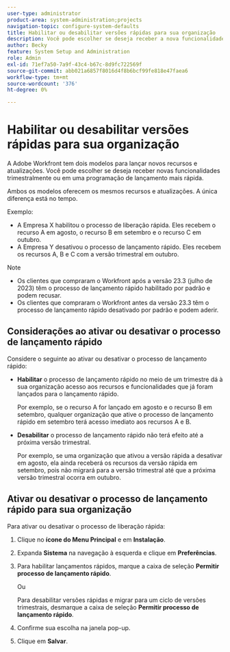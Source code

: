 ```yaml
---
user-type: administrator
product-area: system-administration;projects
navigation-topic: configure-system-defaults
title: Habilitar ou desabilitar versões rápidas para sua organização
description: Você pode escolher se deseja receber a nova funcionalidade do Workfront mensal ou trimestralmente.
author: Becky
feature: System Setup and Administration
role: Admin
exl-id: 71ef7a50-7a9f-43c4-b67c-8d9fc722569f
source-git-commit: abb021a6857f8016d4f8b6bcf99fe818e47faea6
workflow-type: tm+mt
source-wordcount: '376'
ht-degree: 0%

---
```


# Habilitar ou desabilitar versões rápidas para sua organização

A Adobe Workfront tem dois modelos para lançar novos recursos e atualizações. Você pode escolher se deseja receber novas funcionalidades trimestralmente ou em uma programação de lançamento mais rápida.

Ambos os modelos oferecem os mesmos recursos e atualizações. A única diferença está no tempo.

Exemplo:

* A Empresa X habilitou o processo de liberação rápida. Eles recebem o recurso A em agosto, o recurso B em setembro e o recurso C em outubro.
* A Empresa Y desativou o processo de lançamento rápido. Eles recebem os recursos A, B e C com a versão trimestral em outubro.

>[!NOTE]
>
>* Os clientes que compraram o Workfront após a versão 23.3 (julho de 2023) têm o processo de lançamento rápido habilitado por padrão e podem recusar.
>* Os clientes que compraram o Workfront antes da versão 23.3 têm o processo de lançamento rápido desativado por padrão e podem aderir.

## Considerações ao ativar ou desativar o processo de lançamento rápido

Considere o seguinte ao ativar ou desativar o processo de lançamento rápido:

* **Habilitar** o processo de lançamento rápido no meio de um trimestre dá à sua organização acesso aos recursos e funcionalidades que já foram lançados para o lançamento rápido.

  Por exemplo, se o recurso A for lançado em agosto e o recurso B em setembro, qualquer organização que ative o processo de lançamento rápido em setembro terá acesso imediato aos recursos A e B.

* **Desabilitar** o processo de lançamento rápido não terá efeito até a próxima versão trimestral.

  Por exemplo, se uma organização que ativou a versão rápida a desativar em agosto, ela ainda receberá os recursos da versão rápida em setembro, pois não migrará para a versão trimestral até que a próxima versão trimestral ocorra em outubro.

## Ativar ou desativar o processo de lançamento rápido para sua organização

Para ativar ou desativar o processo de liberação rápida:

1. Clique no **ícone do Menu Principal** e em **Instalação**.
1. Expanda **Sistema** na navegação à esquerda e clique em **Preferências**.
1. Para habilitar lançamentos rápidos, marque a caixa de seleção **Permitir processo de lançamento rápido**.

   Ou

   Para desabilitar versões rápidas e migrar para um ciclo de versões trimestrais, desmarque a caixa de seleção **Permitir processo de lançamento rápido**.

1. Confirme sua escolha na janela pop-up.
1. Clique em **Salvar**.
